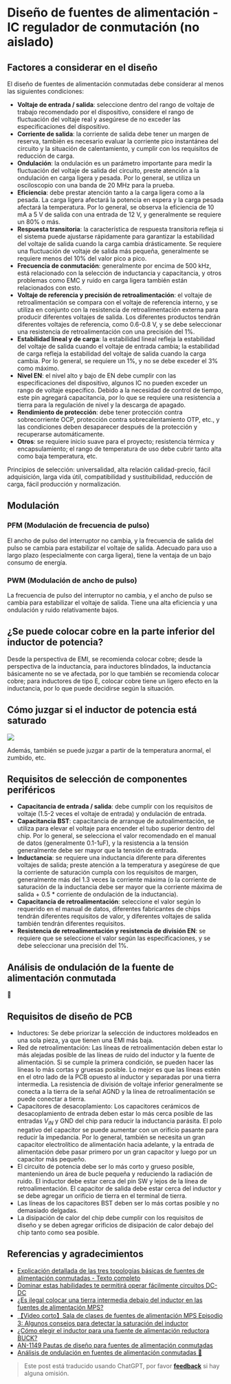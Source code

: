 # Diseño de fuentes de alimentación - IC regulador de conmutación (no aislado)

## Factores a considerar en el diseño

El diseño de fuentes de alimentación conmutadas debe considerar al menos las siguientes condiciones:

- **Voltaje de entrada / salida**: seleccione dentro del rango de voltaje de trabajo recomendado por el dispositivo, considere el rango de fluctuación del voltaje real y asegúrese de no exceder las especificaciones del dispositivo.
- **Corriente de salida**: la corriente de salida debe tener un margen de reserva, también es necesario evaluar la corriente pico instantánea del circuito y la situación de calentamiento, y cumplir con los requisitos de reducción de carga.
- **Ondulación**: la ondulación es un parámetro importante para medir la fluctuación del voltaje de salida del circuito, preste atención a la ondulación en carga ligera y pesada. Por lo general, se utiliza un osciloscopio con una banda de 20 MHz para la prueba.
- **Eficiencia**: debe prestar atención tanto a la carga ligera como a la pesada. La carga ligera afectará la potencia en espera y la carga pesada afectará la temperatura. Por lo general, se observa la eficiencia de 10 mA a 5 V de salida con una entrada de 12 V, y generalmente se requiere un 80% o más.
- **Respuesta transitoria**: la característica de respuesta transitoria refleja si el sistema puede ajustarse rápidamente para garantizar la estabilidad del voltaje de salida cuando la carga cambia drásticamente. Se requiere una fluctuación de voltaje de salida más pequeña, generalmente se requiere menos del 10% del valor pico a pico.
- **Frecuencia de conmutación**: generalmente por encima de 500 kHz, está relacionado con la selección de inductancia y capacitancia, y otros problemas como EMC y ruido en carga ligera también están relacionados con esto.
- **Voltaje de referencia y precisión de retroalimentación**: el voltaje de retroalimentación se compara con el voltaje de referencia interno, y se utiliza en conjunto con la resistencia de retroalimentación externa para producir diferentes voltajes de salida. Los diferentes productos tendrán diferentes voltajes de referencia, como 0.6-0.8 V, y se debe seleccionar una resistencia de retroalimentación con una precisión del 1%.
- **Estabilidad lineal y de carga**: la estabilidad lineal refleja la estabilidad del voltaje de salida cuando el voltaje de entrada cambia; la estabilidad de carga refleja la estabilidad del voltaje de salida cuando la carga cambia. Por lo general, se requiere un 1%, y no se debe exceder el 3% como máximo.
- **Nivel EN**: el nivel alto y bajo de EN debe cumplir con las especificaciones del dispositivo, algunos IC no pueden exceder un rango de voltaje específico. Debido a la necesidad de control de tiempo, este pin agregará capacitancia, por lo que se requiere una resistencia a tierra para la regulación de nivel y la descarga de apagado.
- **Rendimiento de protección**: debe tener protección contra sobrecorriente OCP, protección contra sobrecalentamiento OTP, etc., y las condiciones deben desaparecer después de la protección y recuperarse automáticamente.
- **Otros**: se requiere inicio suave para el proyecto; resistencia térmica y encapsulamiento; el rango de temperatura de uso debe cubrir tanto alta como baja temperatura, etc.

Principios de selección: universalidad, alta relación calidad-precio, fácil adquisición, larga vida útil, compatibilidad y sustituibilidad, reducción de carga, fácil producción y normalización.

## Modulación

### PFM (Modulación de frecuencia de pulso)

El ancho de pulso del interruptor no cambia, y la frecuencia de salida del pulso se cambia para estabilizar el voltaje de salida. Adecuado para uso a largo plazo (especialmente con carga ligera), tiene la ventaja de un bajo consumo de energía.

### PWM (Modulación de ancho de pulso)

La frecuencia de pulso del interruptor no cambia, y el ancho de pulso se cambia para estabilizar el voltaje de salida. Tiene una alta eficiencia y una ondulación y ruido relativamente bajos.

## ¿Se puede colocar cobre en la parte inferior del inductor de potencia?

Desde la perspectiva de EMI, se recomienda colocar cobre; desde la perspectiva de la inductancia, para inductores blindados, la inductancia básicamente no se ve afectada, por lo que también se recomienda colocar cobre; para inductores de tipo E, colocar cobre tiene un ligero efecto en la inductancia, por lo que puede decidirse según la situación.

## Cómo juzgar si el inductor de potencia está saturado

![](https://f004.backblazeb2.com/file/wiki-media/img/20210723133831.png)

Además, también se puede juzgar a partir de la temperatura anormal, el zumbido, etc.

## Requisitos de selección de componentes periféricos

- **Capacitancia de entrada / salida**: debe cumplir con los requisitos de voltaje (1.5-2 veces el voltaje de entrada) y ondulación de entrada.
- **Capacitancia BST**: capacitancia de arranque de autoalimentación, se utiliza para elevar el voltaje para encender el tubo superior dentro del chip. Por lo general, se selecciona el valor recomendado en el manual de datos (generalmente 0.1-1uF), y la resistencia a la tensión generalmente debe ser mayor que la tensión de entrada.
- **Inductancia**: se requiere una inductancia diferente para diferentes voltajes de salida; preste atención a la temperatura y asegúrese de que la corriente de saturación cumpla con los requisitos de margen, generalmente más del 1.3 veces la corriente máxima (o la corriente de saturación de la inductancia debe ser mayor que la corriente máxima de salida + 0.5 * corriente de ondulación de la inductancia).
- **Capacitancia de retroalimentación**: seleccione el valor según lo requerido en el manual de datos, diferentes fabricantes de chips tendrán diferentes requisitos de valor, y diferentes voltajes de salida también tendrán diferentes requisitos.
- **Resistencia de retroalimentación y resistencia de división EN**: se requiere que se seleccione el valor según las especificaciones, y se debe seleccionar una precisión del 1%.

## Análisis de ondulación de la fuente de alimentación conmutada

🚧

## Requisitos de diseño de PCB



- Inductores: Se debe priorizar la selección de inductores moldeados en una sola pieza, ya que tienen una EMI más baja.
- Red de retroalimentación: Las líneas de retroalimentación deben estar lo más alejadas posible de las líneas de ruido del inductor y la fuente de alimentación. Si se cumple la primera condición, se pueden hacer las líneas lo más cortas y gruesas posible. Lo mejor es que las líneas estén en el otro lado de la PCB opuesto al inductor y separadas por una tierra intermedia. La resistencia de división de voltaje inferior generalmente se conecta a la tierra de la señal AGND y la línea de retroalimentación se puede conectar a tierra.
- Capacitores de desacoplamiento: Los capacitores cerámicos de desacoplamiento de entrada deben estar lo más cerca posible de las entradas $V_{IN}$ y GND del chip para reducir la inductancia parásita. El polo negativo del capacitor se puede aumentar con un orificio pasante para reducir la impedancia. Por lo general, también se necesita un gran capacitor electrolítico de alimentación hacia adelante, y la entrada de alimentación debe pasar primero por un gran capacitor y luego por un capacitor más pequeño.
- El circuito de potencia debe ser lo más corto y grueso posible, manteniendo un área de bucle pequeña y reduciendo la radiación de ruido. El inductor debe estar cerca del pin SW y lejos de la línea de retroalimentación. El capacitor de salida debe estar cerca del inductor y se debe agregar un orificio de tierra en el terminal de tierra.
- Las líneas de los capacitores BST deben ser lo más cortas posible y no demasiado delgadas.
- La disipación de calor del chip debe cumplir con los requisitos de diseño y se deben agregar orificios de disipación de calor debajo del chip tanto como sea posible.

## Referencias y agradecimientos

- [Explicación detallada de las tres topologías básicas de fuentes de alimentación conmutadas - Texto completo](http://www.elecfans.com/article/83/116/2016/20160307404422_a.html)
- [Dominar estas habilidades te permitirá operar fácilmente circuitos DC-DC](https://mp.weixin.qq.com/s/fqTPyfAKdTlbRxy0-ho9gA)
- [¿Es ilegal colocar una tierra intermedia debajo del inductor en las fuentes de alimentación MPS?](https://mp.weixin.qq.com/s/CgR2jUgujLy3nqwU52rW2Q)
- [【Video corto】Sala de clases de fuentes de alimentación MPS Episodio 3: Algunos consejos para detectar la saturación del inductor](https://mp.weixin.qq.com/s?__biz=MzIwMTE4MzQwMw==&mid=2884003106&idx=1&sn=41c7eef3377037a1a1d21179447d0df1&scene=19#wechat_redirect)
- [¿Cómo elegir el inductor para una fuente de alimentación reductora BUCK?](https://mp.weixin.qq.com/s/tTSoUaeaVQI4TM6ruKpeKw)
- [AN-1149 Pautas de diseño para fuentes de alimentación conmutadas](https://www.ti.com/lit/an/snva021c/snva021c.pdf?ts=1641814411004)
- [Análisis de ondulación en fuentes de alimentación conmutadas 🚧](http://www.oliverkung.top/%e5%bc%80%e5%85%b3%e7%94%b5%e6%ba%90%e7%ba%b9%e6%b3%a2%e5%88%86%e6%9e%90/)

> Este post está traducido usando ChatGPT, por favor [**feedback**](https://github.com/linyuxuanlin/Wiki_MkDocs/issues/new) si hay alguna omisión.